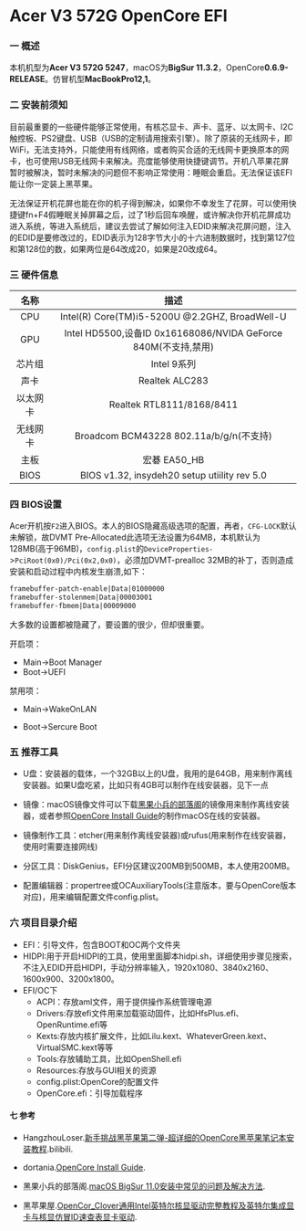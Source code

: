 # Acer V3 572G OpenCore EFI

### 一 概述

本机机型为**Acer V3 572G 5247**，macOS为**BigSur 11.3.2**，OpenCore**0.6.9-RELEASE**。仿冒机型**MacBookPro12,1**。

### 二 安装前须知

目前最重要的一些硬件能够正常使用，有核芯显卡、声卡、蓝牙、以太网卡、I2C触控板、PS2键盘、USB（USB的定制请用搜索引擎）。除了原装的无线网卡，即WiFi，无法支持外，只能使用有线网络，或者购买合适的无线网卡更换原本的网卡，也可使用USB无线网卡来解决。亮度能够使用快捷键调节。开机八苹果花屏暂时被解决，暂时未解决的问题但不影响正常使用：睡眠会重启。无法保证该EFI能让你一定装上黑苹果。

无法保证开机花屏也能在你的机子得到解决，如果你不幸发生了花屏，可以使用快捷键fn+F4假睡眠关掉屏幕之后，过了1秒后回车唤醒，或许解决你开机花屏成功进入系统，等进入系统后，建议去尝试了解如何注入EDID来解决花屏问题，注入的EDID是要修改过的，EDID表示为128字节大小的十六进制数据时，找到第127位和第128位的数，如果两位是64改成20，如果是20改成64。

### 三 硬件信息

|   名称   |                             描述                             |
| :------: | :----------------------------------------------------------: |
|   CPU    |        Intel(R) Core(TM)i5-5200U @2.2GHZ, BroadWell-U        |
|   GPU    | Intel HD5500,设备ID 0x16168086/NVIDA GeForce 840M(不支持,禁用) |
|  芯片组  |                         Intel 9系列                          |
|   声卡   |                        Realtek ALC283                        |
| 以太网卡 |                  Realtek RTL8111/8168/8411                   |
| 无线网卡 |           Broadcom BCM43228 802.11a/b/g/n(不支持)            |
|   主板   |                         宏碁 EA50_HB                         |
|   BIOS   |         BIOS v1.32, insydeh20 setup utiility rev 5.0         |

### 四 BIOS设置

Acer开机按`F2`进入BIOS。本人的BIOS隐藏高级选项的配置，再者，`CFG-LOCK`默认未解锁，故DVMT Pre-Allocated此选项无法设置为64MB，本机默认为128MB(高于96MB)，`config.plist`的`DeviceProperties-`>`PciRoot(0x0)/Pci(0x2,0x0)`，必须加DVMT-prealloc 32MB的补丁，否则造成安装和启动过程中内核发生崩溃,如下：

``` l
framebuffer-patch-enable|Data|01000000
framebuffer-stolenmem|Data|00003001
framebuffer-fbmem|Data|00009000
```

大多数的设置都被隐藏了，要设置的很少，但却很重要。

开启项：

* Main->Boot Manager
* Boot->UEFI

禁用项：

* Main->WakeOnLAN

* Boot->Sercure Boot

### 五 推荐工具

* U盘：安装器的载体，一个32GB以上的U盘，我用的是64GB，用来制作离线安装器。如果U盘吃紧，比如只有4GB可以制作在线安装器，见下一点

* 镜像：macOS镜像文件可以下载[黑果小兵的部落阁](https://blog.daliansky.net/)的镜像用来制作离线安装器，或者参照[OpenCore Install Guide](https://dortania.github.io/OpenCore-Install-Guide/installer-guide/winblows-install.html#downloading-macos)的制作macOS在线的安装器。
* 镜像制作工具：etcher(用来制作离线安装器)或rufus(用来制作在线安装器，使用时需要连接网线)
* 分区工具：DiskGenius，EFI分区建议200MB到500MB，本人使用200MB。
* 配置编辑器：propertree或OCAuxiliaryTools(注意版本，要与OpenCore版本对应)，用来编辑配置文件config.plist。

### 六 项目目录介绍

* EFI：引导文件，包含BOOT和OC两个文件夹
* HIDPI:用于开启HIDPI的工具，使用里面脚本hidpi.sh，详细使用步骤见搜索，不注入EDID开启HIDPI，手动分辨率输入，1920x1080、3840x2160、1600x900、3200x1800。
* EFI/OC下
  * ACPI：存放aml文件，用于提供操作系统管理电源
  * Drivers:存放efi文件用来加载驱动固件，比如HfsPlus.efi、OpenRuntime.efi等
  * Kexts:存放内核扩展文件，比如Lilu.kext、WhateverGreen.kext、VirtualSMC.kext等等
  * Tools:存放辅助工具，比如OpenShell.efi
  * Resources:存放与GUI相关的资源
  * config.plist:OpenCore的配置文件
  * OpenCore.efi：引导加载程序

#### 七 参考

* HangzhouLoser.[新手挑战黑苹果第二弹-超详细的OpenCore黑苹果笔记本安装教程](https://www.bilibili.com/video/BV1kK4y1S74C/?spm_id_from=333.788.b_636f6d6d656e74.6).bilibili.

* dortania.[OpenCore Install Guide](https://dortania.github.io/OpenCore-Install-Guide/).
* 黑果小兵的部落阁.[macOS BigSur 11.0安装中常见的问题及解决方法](https://blog.daliansky.net/Common-problems-and-solutions-in-macOS-BigSur-11.0-installation.html).
* 黑苹果屋.[OpenCor_Clover通用Intel英特尔核显驱动完整教程及英特尔集成显卡与核显仿冒ID速查表显卡驱动](http://imacos.top/2020/09/03/2216/).

